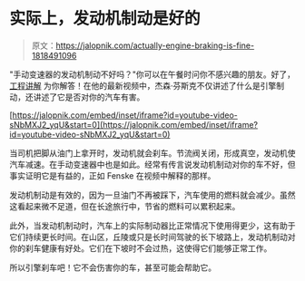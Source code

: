 # 实际上，发动机制动是好的

> 原文：<https://jalopnik.com/actually-engine-braking-is-fine-1818491096>

"手动变速器的发动机制动不好吗？"你可以在午餐时问你不感兴趣的朋友。好了， [工程讲解](http://jalopnik.com/tag/engineering-explained) 为你解答！在他的最新视频中，杰森·芬斯克不仅讲述了什么是引擎制动，还讲述了它是否对你的汽车有害。

 [https://jalopnik.com/embed/inset/iframe?id=youtube-video-sNbMXJ2_yqU&start=0](https://jalopnik.com/embed/inset/iframe?id=youtube-video-sNbMXJ2_yqU&start=0) 

当司机把脚从油门上拿开时，发动机就会刹车。节流阀关闭，形成真空，发动机使汽车减速。在手动变速器中也是如此。经常有传言说发动机制动对你的车不好，但事实证明它是有益的，正如 Fenske 在视频中解释的那样。



发动机制动是有效的，因为一旦油门不再被踩下，汽车使用的燃料就会减少。虽然这看起来微不足道，但在长途旅行中，节省的燃料可以累积起来。

此外，当发动机制动时，汽车上的实际制动器比正常情况下使用得更少，这有助于它们持续更长时间。在山区，丘陵或只是长时间驾驶的长下坡路上，发动机制动对你的刹车健康有好处。它们在下坡时不会过热，这使得它们能够正常工作。

所以引擎刹车吧！它不会伤害你的车，甚至可能会帮助它。